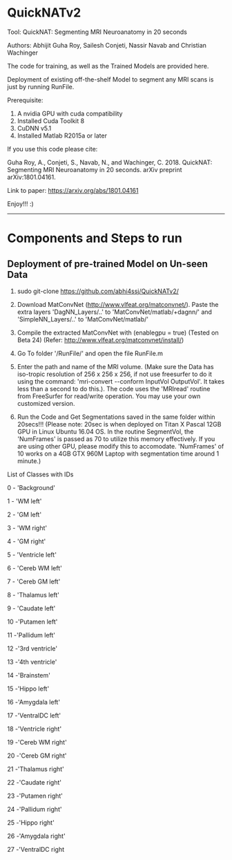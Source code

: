 # QuickNATv2

Tool: QuickNAT: Segmenting MRI Neuroanatomy in 20 seconds

Authors: Abhijit Guha Roy, Sailesh Conjeti, Nassir Navab and Christian Wachinger

The code for training, as well as the Trained Models are provided here.

Deployment of existing off-the-shelf Model to segment any MRI scans is just by running RunFile.

Prerequisite:

1. A nvidia GPU with cuda compatibility
2. Installed Cuda Toolkit 8
3. CuDNN v5.1
4. Installed Matlab R2015a or later

If you use this code please cite:

Guha Roy, A., Conjeti, S., Navab, N., and Wachinger, C. 2018. QuickNAT: Segmenting MRI Neuroanatomy in 20 seconds. arXiv preprint arXiv:1801.04161.
 
 Link to paper: https://arxiv.org/abs/1801.04161 
 
 Enjoy!!! :)

------------------------------------
# Components and Steps to run

Deployment of pre-trained Model on Un-seen Data
------------------------------------

1. sudo git-clone https://github.com/abhi4ssj/QuickNATv2/

2. Download MatConvNet (http://www.vlfeat.org/matconvnet/). Paste the extra layers 'DagNN_Layers/..' to 'MatConvNet/matlab/+dagnn/' and 'SimpleNN_Layers/..' to 'MatConvNet/matlab/'

3. Compile the extracted MatConvNet with (enablegpu = true) (Tested on Beta 24) (Refer: http://www.vlfeat.org/matconvnet/install/)

5. Go To folder '/RunFile/' and open the file RunFile.m

6. Enter the path and name of the MRI volume. (Make sure the Data has iso-tropic resolution of 256 x 256 x 256, if not use freesurfer to do it using the command: 'mri-convert --conform InputVol OutputVol'. It takes less than a second to do this.). The code uses the 'MRIread' routine from FreeSurfer for read/write operation. You may use your own customized version. 

7. Run the Code and Get Segmentations saved in the same folder within 20secs!!! (Please note: 20sec is when deployed on Titan X Pascal 12GB GPU in Linux Ubuntu 16.04 OS. In the routine SegmentVol, the 'NumFrames' is passed as 70 to utilize this memory effectively. If you are using other GPU, please modify this to accomodate. 'NumFrames' of 10 works on a 4GB GTX 960M Laptop with segmentation time around 1 minute.)

List of Classes with IDs

0 - 'Background'

1 - 'WM left'

2 - 'GM left'

3 - 'WM right'

4 - 'GM right' 

5 - 'Ventricle left'

6 - 'Cereb WM left'

7 - 'Cereb GM left'

8 - 'Thalamus left'

9 - 'Caudate left'

10 -'Putamen left'

11 -'Pallidum left'

12 -'3rd ventricle'

13 -'4th ventricle'

14 -'Brainstem'

15 -'Hippo left'

16 -'Amygdala left'

17 -'VentralDC left'

18 -'Ventricle right'

19 -'Cereb WM right'

20 -'Cereb GM right'

21 -'Thalamus right'

22 -'Caudate right'

23 -'Putamen right'

24 -'Pallidum right'

25 -'Hippo right'

26 -'Amygdala right'

27 -'VentralDC right

